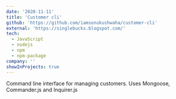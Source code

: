 ```yaml
---
date: '2020-11-11'
title: 'Customer cli'
github: 'https://github.com/iamsonukushwaha/customer-cli'
external: 'https://singlebucks.blogspot.com/'
tech:
  - JavaScript
  - nodejs
  - npm
  - npm-package
company: ''
showInProjects: true
---
```


Command line interface for managing customers. Uses Mongoose, Commander.js and Inquirer.js
